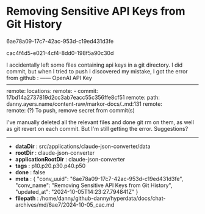 # Removing Sensitive API Keys from Git History

6ae78a09-17c7-42ac-953d-c19ed431d3fe

cac4f4d5-e021-4cf4-8dd0-198f5a90c30d

I accidentally left some files containing api keys in a git directory. I did commit, but when I tried to push I discovered my mistake, I got the error from github :
   —— OpenAI API Key ————————————————————————————————————
remote:        locations:
remote:          - commit: 17bd14a2737819d2cc3ab7eacc55c356ffe8cf51
remote:            path: danny.ayers.name/content-raw/markor-docs/..md:131
remote:     
remote:        (?) To push, remove secret from commit(s)

I've manually deleted all the relevant files and done git rm on them, as well as git revert on each commit. But I'm still getting the error. Suggestions?

---

* **dataDir** : src/applications/claude-json-converter/data
* **rootDir** : claude-json-converter
* **applicationRootDir** : claude-json-converter
* **tags** : p10.p20.p30.p40.p50
* **done** : false
* **meta** : {
  "conv_uuid": "6ae78a09-17c7-42ac-953d-c19ed431d3fe",
  "conv_name": "Removing Sensitive API Keys from Git History",
  "updated_at": "2024-10-05T14:23:27.794841Z"
}
* **filepath** : /home/danny/github-danny/hyperdata/docs/chat-archives/md/6ae7/2024-10-05_cac.md
